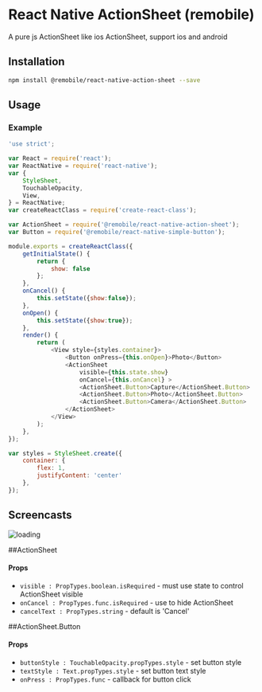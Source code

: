 # React Native ActionSheet (remobile)
A pure js ActionSheet like ios ActionSheet, support ios and android

## Installation
```sh
npm install @remobile/react-native-action-sheet --save
```

## Usage

### Example
```js
'use strict';

var React = require('react');
var ReactNative = require('react-native');
var {
    StyleSheet,
    TouchableOpacity,
    View,
} = ReactNative;
var createReactClass = require('create-react-class');

var ActionSheet = require('@remobile/react-native-action-sheet');
var Button = require('@remobile/react-native-simple-button');

module.exports = createReactClass({
    getInitialState() {
        return {
            show: false
        };
    },
    onCancel() {
        this.setState({show:false});
    },
    onOpen() {
        this.setState({show:true});
    },
    render() {
        return (
            <View style={styles.container}>
                <Button onPress={this.onOpen}>Photo</Button>
                <ActionSheet
                    visible={this.state.show}
                    onCancel={this.onCancel} >
                    <ActionSheet.Button>Capture</ActionSheet.Button>
                    <ActionSheet.Button>Photo</ActionSheet.Button>
                    <ActionSheet.Button>Camera</ActionSheet.Button>
                </ActionSheet>
            </View>
        );
    },
});

var styles = StyleSheet.create({
    container: {
        flex: 1,
        justifyContent: 'center'
    },
});
```

## Screencasts

![loading](https://github.com/remobile/react-native-action-sheet/blob/master/screencasts/demo.gif)

##ActionSheet
#### Props
- `visible : PropTypes.boolean.isRequired` - must use state to control ActionSheet visible
- `onCancel : PropTypes.func.isRequired` - use to hide ActionSheet
- `cancelText : PropTypes.string` - default is 'Cancel'

##ActionSheet.Button
#### Props
- `buttonStyle : TouchableOpacity.propTypes.style` - set button style
- `textStyle : Text.propTypes.style` - set button text style
- `onPress : PropTypes.func` - callback for button click
